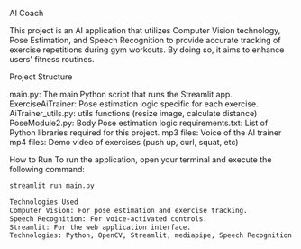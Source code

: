 AI Coach

This project is an AI application that utilizes Computer Vision technology, Pose Estimation, and Speech Recognition 
to provide accurate tracking of exercise repetitions during gym workouts. By doing so, it aims to enhance users' fitness routines.



Project Structure


main.py: The main Python script that runs the Streamlit app.
ExerciseAiTrainer: Pose estimation logic specific for each exercise.
AiTrainer_utils.py: utils functions (resize image, calculate distance)
PoseModule2.py: Body Pose estimation logic
requirements.txt: List of Python libraries required for this project.
mp3 files: Voice of the AI trainer
mp4 files: Demo video of exercises (push up, curl, squat, etc)


How to Run
To run the application, open your terminal and execute the following command:

  ```bash
  streamlit run main.py

Technologies Used
Computer Vision: For pose estimation and exercise tracking.
Speech Recognition: For voice-activated controls.
Streamlit: For the web application interface.
Technologies: Python, OpenCV, Streamlit, mediapipe, Speech Recognition API
